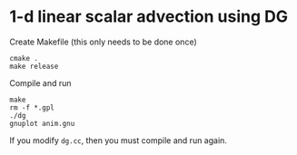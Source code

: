 # 1-d linear scalar advection using DG

Create Makefile (this only needs to be done once)

```shell
cmake .
make release
```

Compile and run

```shell
make
rm -f *.gpl
./dg
gnuplot anim.gnu
```

If you modify `dg.cc`, then you must compile and run again.
